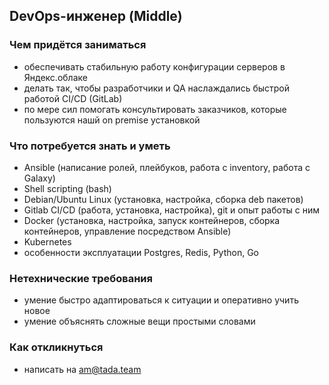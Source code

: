 ## DevOps-инженер (Middle)

### Чем придётся заниматься
 - обеспечивать стабильную работу конфигурации серверов в Яндекс.облаке
 - делать так, чтобы разработчики и QA наслаждались быстрой работой CI/CD (GitLab)
 - по мере сил помогать консультировать заказчиков, которые пользуются нашй on premise установкой

### Что потребуется знать и уметь
 - Ansible (написание ролей, плейбуков, работа с inventory, работа с Galaxy)
 - Shell scripting (bash)
 - Debian/Ubuntu Linux (установка, настройка, сборка deb пакетов)
 - Gitlab CI/CD (работа, установка, настройка), git и опыт работы с ним
 - Docker (установка, настройка, запуск контейнеров, сборка контейнеров, управление посредством Ansible)
 - Kubernetes
 - особенности эксплуатации Postgres, Redis, Python, Go
 
### Нетехнические требования
 - умение быстро адаптироваться к ситуации и оперативно учить новое
 - умение объяснять сложные вещи простыми словами

### Как откликнуться
 - написать на am@tada.team
